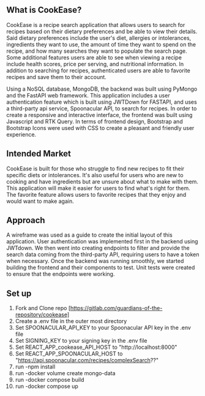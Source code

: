 ## What is CookEase?

CookEase is a recipe search application that allows users to search for recipes based on their dietary preferences and be able to view their details. Said dietary preferences include the user's diet, allergies or intolerances, ingredients they want to use, the amount of time they want to spend on the recipe, and how many searches they want to populate the search page. Some additional features users are able to see when viewing a recipe include health scores, price per serving, and nutritional information. In addition to searching for recipes, authenticated users are able to favorite recipes and save them to their account.

Using a NoSQL database, MongoDB, the backend was built using PyMongo and the FastAPI web framework. This application includes a user authentication feature which is built using JWTDown for FASTAPI, and uses a third-party api service, Spoonacular API, to search for recipes. In order to create a responsive and interactive interface, the frontend was built using Javascript and RTK Query. In terms of frontend design, Bootstrap and Bootstrap Icons were used with CSS to create a pleasant and friendly user experience.

## Intended Market

CookEase is built for those who struggle to find new recipes to fit their specific diets or intolerances. It's also useful for users who are new to cooking and have ingredients but are unsure about what to make with them. This application will make it easier for users to find what's right for them. The favorite feature allows users to favorite recipes that they enjoy and would want to make again.

## Approach

A wireframe was used as a guide to create the initial layout of this application. User authentication was implemented first in the backend using JWTdown. We then went into creating endpoints to filter and provide the search data coming from the third-party API, requiring users to have a token when necessary. Once the backend was running smoothly, we started building the frontend and their components to test. Unit tests were created to ensure that the endpoints were working.

## Set up

1. Fork and Clone repo [https://gitlab.com/guardians-of-the-repository/cookease]
2. Create a .env file in the outer most directory
3. Set SPOONACULAR_API_KEY to your Spoonacular API key in the .env file
4. Set SIGNING_KEY to your signing key in the .env file
5. Set REACT_APP_cookease_API_HOST to "http://localhost:8000"
6. Set REACT_APP_SPOONACULAR_HOST to "https://api.spoonacular.com/recipes/complexSearch??"
7. run -npm install
8. run -docker volume create mongo-data
9. run -docker compose build
10. run -docker compose up

